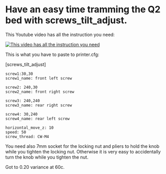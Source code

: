 # Have an easy time tramming the Q2 bed with screws_tilt_adjust. 

This Youtube video has all the instruction you need:

[![This video has all the instruction you need](https://img.youtube.com/vi/APAbl5PGEh0/0.jpg)](https://www.youtube.com/watch?v=APAbl5PGEh0)

This is what you have to paste to printer.cfg:

[screws_tilt_adjust]

```
screw1:30,30
screw1_name: front left screw

screw2: 240,30
screw2_name: front right screw

screw3: 240,240
screw3_name: rear right screw 

screw4: 30,240
screw4_name: rear left screw

horizontal_move_z: 10
speed: 50
screw_thread: CW-M4 
```

You need also 7mm socket for the locking nut and pliers to hold the knob while you tighten the locking nut. Otherwise it is very easy to accidentally turn the knob while you tighten the nut. 

Got to 0.20 variance at 60c. 
